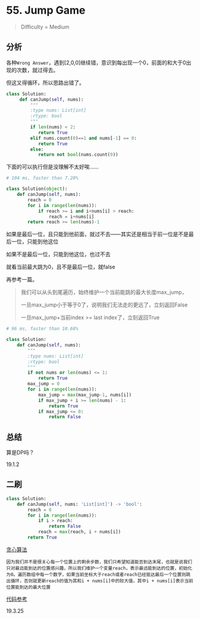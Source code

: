 # 55. Jump Game
> Difficulty = Medium

## 分析

各种`Wrong Answer`，遇到[2,0,0]继续错，意识到每出现一个0，前面的和大于0出现的次数，就过得去。

但这又得循环，所以思路出错了。

```python
class Solution:
	 def canJump(self, nums):
		 """
		 :type nums: List[int]
		 :rtype: bool
		 """
		 if len(nums) < 2:
		 	return True
		 elif nums.count(0)==1 and nums[-1] == 0:
		 	return True
		 else:
		 	return not bool(nums.count(0))
```

下面的可以执行但是没理解不太好唉……

```python
# 104 ms, faster than 7.28%

class Solution(object):
    def canJump(self, nums):
        reach = 0
        for i in range(len(nums)):
            if reach >= i and i+nums[i] > reach:
            	reach = i+nums[i]
        return reach >= len(nums)-1
```

如果是最后一位，且只能到他前面，就过不去——其实还是相当于前一位是不是最后一位，只能到他这位

如果不是最后一位，只能到他这位，也过不去

就看当前最大跳为0，且不是最后一位，就false

再参考一篇。

> 我们可以从头到尾遍历，始终维护一个当前能跳的最大长度max_jump，
> 
> 一旦max_jump小于等于0了，说明我们无法走的更远了，立刻返回False
>
> 一旦max_jump+当前index >= last index了，立刻返回True

```python
# 96 ms, faster than 10.68%

class Solution:
	def canJump(self, nums):
		"""
		:type nums: List[int]
		:rtype: bool
		""" 
		if not nums or len(nums) <= 1:
			return True
		max_jump = 0
		for i in range(len(nums)):
			max_jump = max(max_jump-1, nums[i])
			if max_jump + i >= len(nums) - 1:
				return True
			if max_jump <= 0:
				return False
```

## 总结

算是DP吗？

19.1.2

## 二刷

```python
class Solution:
    def canJump(self, nums: 'List[int]') -> 'bool':
        reach = 0
        for i in range(len(nums)):
            if i > reach:
                return False
            reach = max(reach, i + nums[i])
        return True
```

[贪心算法](http://www.cnblogs.com/grandyang/p/4371526.html)

```
因为我们并不是很关心每一个位置上的剩余步数，我们只希望知道能否到达末尾，也就是说我们只对最远能到达的位置感兴趣，所以我们维护一个变量reach，表示最远能到达的位置，初始化为0。遍历数组中每一个数字，如果当前坐标大于reach或者reach已经抵达最后一个位置则跳出循环，否则就更新reach的值为其和i + nums[i]中的较大值，其中i + nums[i]表示当前位置能到达的最大位置
```

[代码参考](https://blog.csdn.net/fuxuemingzhu/article/details/83504437)


19.3.25
